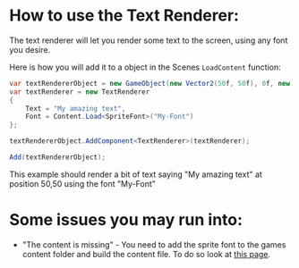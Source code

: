 # How to use the Text Renderer:
The text renderer will let you render some text to the screen, using any font you desire.

Here is how you will add it to a object in the Scenes `LoadContent` function:
```cs
var textRendererObject = new GameObject(new Vector2(50f, 50f), 0f, new Vector2(1f, 1f), SceneManager);
var textRenderer = new TextRenderer
{
    Text = "My amazing text",
    Font = Content.Load<SpriteFont>("My-Font")
};

textRendererObject.AddComponent<TextRenderer>(textRenderer);

Add(textRendererObject);
```
This example should render a bit of text saying "My amazing text" at position 50,50 using the font "My-Font"

# Some issues you may run into:
 - "The content is missing" - You need to add the sprite font to the games content folder and build the content file. To do so look at [this page](https://docs.monogame.net/articles/getting_started/4_adding_content.html).